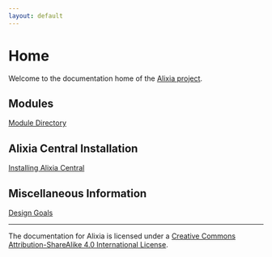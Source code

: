 ```yaml
---
layout: default
---
```


# Home

Welcome to the documentation home of the [Alixia project](https://github.com/markhull/Alixia).


## Modules

[Module Directory](modules.md)

## Alixia Central Installation

[Installing Alixia Central](centralinstallation.md)

## Miscellaneous Information

[Design Goals](designgoals.md)     

---

The documentation for Alixia is licensed under a [Creative Commons Attribution-ShareAlike 4.0 International License](http://creativecommons.org/licenses/by-sa/4.0/).
